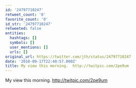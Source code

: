 ```yaml
---
id: '24797710247'
retweet_count: '0'
favorite_count: '0'
id_str: '24797710247'
retweeted: false
entities:
  hashtags: []
  symbols: []
  user_mentions: []
  urls: []
original_url: https://twitter.com/jth/status/24797710247
date: '2010-09-17T22:40:57.000Z'
title: My view this morning.  http://twitpic.com/2pe9um
---
```


My view this morning.  http://twitpic.com/2pe9um
